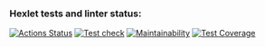 ### Hexlet tests and linter status:
[![Actions Status](https://github.com/PolinaVoronczova/php-project-57/actions/workflows/hexlet-check.yml/badge.svg)](https://github.com/PolinaVoronczova/php-project-57/actions)
[![Test check](https://github.com/PolinaVoronczova/php-project-57/actions/workflows/test-check.yml/badge.svg?event=push)](https://github.com/PolinaVoronczova/php-project-57/actions/workflows/test-check.yml)
[![Maintainability](https://api.codeclimate.com/v1/badges/9ae2629852bdcdfd4a59/maintainability)](https://codeclimate.com/github/PolinaVoronczova/php-project-57/maintainability)
[![Test Coverage](https://api.codeclimate.com/v1/badges/9ae2629852bdcdfd4a59/test_coverage)](https://codeclimate.com/github/PolinaVoronczova/php-project-57/test_coverage)
